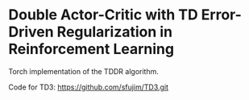 # Double Actor-Critic with TD Error-Driven Regularization in Reinforcement Learning
Torch implementation of the TDDR algorithm.

Code for TD3: https://github.com/sfujim/TD3.git
